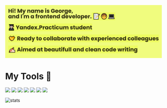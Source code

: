 <img src="https://github.com/George051191/George051191/blob/main/banner%20(4).png">

# My Tools 🔨

<div>
 <img src="https://img.icons8.com/color/48/000000/javascript--v1.png"/>
 <img src="https://img.icons8.com/color/48/000000/css3.png"/>
 <img src="https://img.icons8.com/color/48/000000/html-5--v1.png"/>
 <img src="https://img.icons8.com/color/48/000000/redux.png"/>
 <img src="https://img.icons8.com/color/48/000000/react-native.png"/>
 <img src="https://img.icons8.com/fluency/48/000000/typescript.png"/>
 <img src="https://img.icons8.com/color/48/000000/sass.png"/>
</div>

![stats](https://github-readme-stats.vercel.app/api?username=George051191&custom_title=GitHub%20Stats&count_private=true&show_icons=true&bg_color=-45,0e1420,262c38&icon_color=81A1C1&border_radius=15&border_color=2e3440&hide=stars&line_height=24&hide_border=true&theme=nord&cache_seconds=1800)
